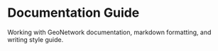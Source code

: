# Documentation Guide

Working with GeoNetwork documentation, markdown formatting, and writing style guide.
